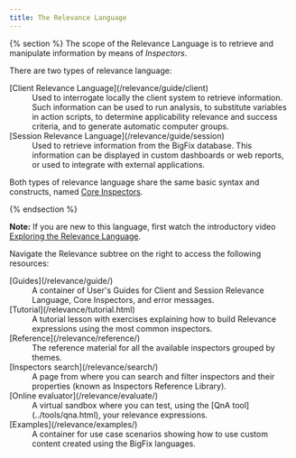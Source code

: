 ```yaml
---
title: The Relevance Language
---
```


{% section %}
The scope of the Relevance Language is to retrieve and manipulate information by means of *Inspectors*. 

<p>There are two types of relevance language:

<dl>
  <dt>[Client Relevance Language](/relevance/guide/client)</dt>
  <dd>Used to interrogate locally the client system to retrieve information. Such information can be used to run analysis, to substitute variables in action scripts, <!--or, combined and correlated with other information in a Boolean expression, -->to determine applicability relevance and success criteria, and to generate automatic computer groups.</dd>
  
  <dt>[Session Relevance Language](/relevance/guide/session)</dt>
  <dd>Used to retrieve information from the BigFix database. This information can be displayed in custom dashboards or web reports, or used to integrate with external applications.</dd>
</dl>

Both types of relevance language share the same basic syntax and constructs, named [Core Inspectors](/relevance/guide/basics/)<!--, when building the expressions-->.</p>
{% endsection %}

**Note:** If you are new to this language, first watch the introductory video [Exploring the Relevance Language](https://www.youtube.com/watch?v=7fyGn3Inw1s ).


Navigate the Relevance subtree on the right to access the following resources:
<!-- a Tutorial, the User's Guides, the clickable list of inspectors grouped by themes, the list of inspectors and properties that you can search and filter (known as Inspectors Reference Library), and to access a Linux CentOS virtual sandbox where you can evaluate your relevance expressions for Linux.-->
<dl>
  <dt>[Guides](/relevance/guide/)</dt>
  <dd>A container of User's Guides for Client and Session Relevance Language, Core Inspectors, and error messages.</dd>
  
  <dt>[Tutorial](/relevance/tutorial.html)</dt>
  <dd>A tutorial lesson with exercises explaining how to build Relevance expressions using the most common inspectors.</dd>

  <dt>[Reference](/relevance/reference/)</dt>
  <dd>The reference material for all the available inspectors grouped by themes.</dd>
  
  <dt>[Inspectors search](/relevance/search/)</dt>
  <dd>A page from where you can search and filter inspectors and their properties (known as Inspectors Reference Library).</dd>

  <dt>[Online evaluator](/relevance/evaluate/)</dt>
  <dd>A virtual sandbox where you can test, using the [QnA tool](../tools/qna.html), your relevance expressions.</dd>
    
  <dt>[Examples](/relevance/examples/)</dt>
  <dd>A container for use case scenarios showing how to use custom content created using the BigFix languages.</dd>
</dl>
